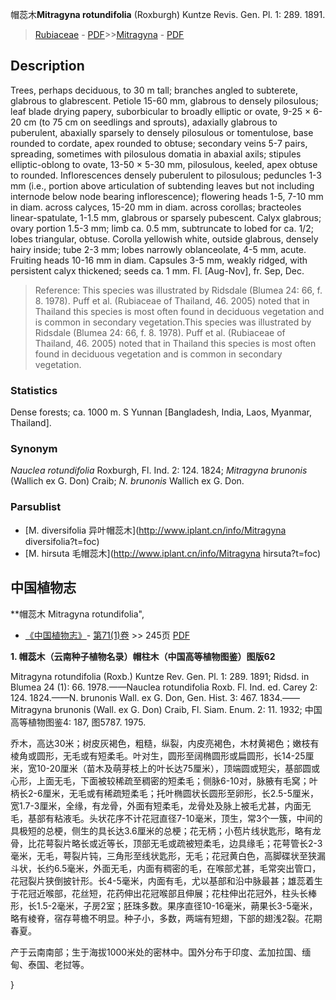 帽蕊木**Mitragyna rotundifolia** (Roxburgh) Kuntze Revis. Gen. Pl. 1: 289. 1891.

> [Rubiaceae](http://www.iplant.cn/info/Rubiaceae?t=foc) - [PDF](http://www.iplant.cn/foc/pdf/Rubiaceae.pdf)>>[Mitragyna](http://www.iplant.cn/info/Mitragyna?t=foc) - [PDF](http://www.iplant.cn/foc/pdf/Mitragyna.pdf)

## Description

Trees, perhaps deciduous, to 30 m tall; branches angled to subterete, glabrous to glabrescent. Petiole 15-60 mm, glabrous to densely pilosulous; leaf blade drying papery, suborbicular to broadly elliptic or ovate, 9-25 × 6-20 cm (to 75 cm on seedlings and sprouts), adaxially glabrous to puberulent, abaxially sparsely to densely pilosulous or tomentulose, base rounded to cordate, apex rounded to obtuse; secondary veins 5-7 pairs, spreading, sometimes with pilosulous domatia in abaxial axils; stipules elliptic-oblong to ovate, 13-50 × 5-30 mm, pilosulous, keeled, apex obtuse to rounded. Inflorescences densely puberulent to pilosulous; peduncles 1-3 mm (i.e., portion above articulation of subtending leaves but not including internode below node bearing inflorescence); flowering heads 1-5, 7-10 mm in diam. across calyces, 15-20 mm in diam. across corollas; bracteoles linear-spatulate, 1-1.5 mm, glabrous or sparsely pubescent. Calyx glabrous; ovary portion 1.5-3 mm; limb ca. 0.5 mm, subtruncate to lobed for ca. 1/2; lobes triangular, obtuse. Corolla yellowish white, outside glabrous, densely hairy inside; tube 2-3 mm; lobes narrowly oblanceolate, 4-5 mm, acute. Fruiting heads 10-16 mm in diam. Capsules 3-5 mm, weakly ridged, with persistent calyx thickened; seeds ca. 1 mm. Fl. [Aug-Nov], fr. Sep, Dec.

> Reference: 
> This species was illustrated by Ridsdale (Blumea 24: 66, f. 8. 1978). Puff et al. (Rubiaceae of Thailand, 46. 2005) noted that in Thailand this species is most often found in deciduous vegetation and is common in secondary vegetation.This species was illustrated by Ridsdale (Blumea 24: 66, f. 8. 1978). Puff et al. (Rubiaceae of Thailand, 46. 2005) noted that in Thailand this species is most often found in deciduous vegetation and is common in secondary vegetation.

### Statistics
Dense forests; ca. 1000 m. S Yunnan [Bangladesh, India, Laos, Myanmar, Thailand].

### Synonym
*Nauclea rotundifolia* Roxburgh, Fl. Ind. 2: 124. 1824; *Mitragyna brunonis* (Wallich ex G. Don) Craib; *N. brunonis* Wallich ex G. Don.

### Parsublist

* [M.  diversifolia  异叶帽蕊木](http://www.iplant.cn/info/Mitragyna diversifolia?t=foc)
* [M.  hirsuta  毛帽蕊木](http://www.iplant.cn/info/Mitragyna hirsuta?t=foc)

## 中国植物志

**帽蕊木 Mitragyna rotundifolia",

* [《中国植物志》](http://www.iplant.cn/frps)- [第71(1)卷](http://www.iplant.cn/frps/vol/71(1)) >> 245页 [PDF](http://www.iplant.cn/frps/pdf/71(1)/245.PDF)

**1. 帽蕊木（云南种子植物名录）帽柱木（中国高等植物图鉴）图版62**

Mitragyna rotundifolia (Roxb.) Kuntze Rev. Gen. Pl. 1: 289. 1891; Ridsd. in Blumea 24 (1): 66. 1978.——Nauclea rotundifolia Roxb. Fl. Ind. ed. Carey 2: 124. 1824.——N. brunonis Wall. ex G. Don, Gen. Hist. 3: 467. 1834.——Mitragyna brunonis (Wall. ex G. Don) Craib, Fl. Siam. Enum. 2: 11. 1932; 中国高等植物图鉴4: 187, 图5787. 1975.

乔木，高达30米；树皮灰褐色，粗糙，纵裂，内皮亮褐色，木材黄褐色；嫩枝有棱角或圆形，无毛或有短柔毛。叶对生，圆形至阔椭圆形或扁圆形，长14-25厘米，宽10-20厘米（苗木及萌芽枝上的叶长达75厘米），顶端圆或短尖，基部圆或心形，上面无毛，下面被较稀疏至稠密的短柔毛；侧脉6-10对，脉腋有毛窝；叶柄长2-6厘米，无毛或有稀疏短柔毛；托叶椭圆状长圆形至卵形，长2.5-5厘米，宽1.7-3厘米，全缘，有龙骨，外面有短柔毛，龙骨处及脉上被毛尤甚，内面无毛，基部有粘液毛。头状花序不计花冠直径7-10毫米，顶生，常3个一簇，中间的具极短的总梗，侧生的具长达3.6厘米的总梗；花无柄；小苞片线状匙形，略有龙骨，比花萼裂片略长或近等长，顶部无毛或疏被短柔毛，边具缘毛；花萼管长2-3毫米，无毛，萼裂片钝，三角形至线状匙形，无毛；花冠黄白色，高脚碟状至狭漏斗状，长约6.5毫米，外面无毛，内面有稠密的毛，在喉部尤甚，毛常突出管口，花冠裂片狭倒披针形。长4-5毫米，内面有毛，尤以基部和沿中脉最甚；雄蕊着生于花冠近喉部，花丝短，花药伸出花冠喉部且伸展；花柱伸出花冠外，柱头长棒形，长1.5-2毫米，子房2室；胚珠多数。果序直径10-16毫米，蒴果长3-5毫米，略有棱脊，宿存萼檐不明显。种子小，多数，两端有短翅，下部的翅浅2裂。花期春夏。

产于云南南部；生于海拔1000米处的密林中。国外分布于印度、孟加拉国、缅甸、泰国、老挝等。

}